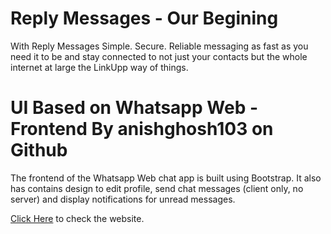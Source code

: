 # Reply Messages - Our Begining

With Reply Messages Simple. Secure. Reliable messaging as fast as you need it to be and stay connected to not just your contacts but the whole internet at large the LinkUpp way of things.


# UI Based on Whatsapp Web - Frontend By anishghosh103 on Github
The frontend of the Whatsapp Web chat app is built using Bootstrap. It also has contains design to edit profile, send chat messages (client only, no server) and display notifications for unread messages.

[Click Here](https://anishghosh103.github.io/whatsapp) to check the website.

